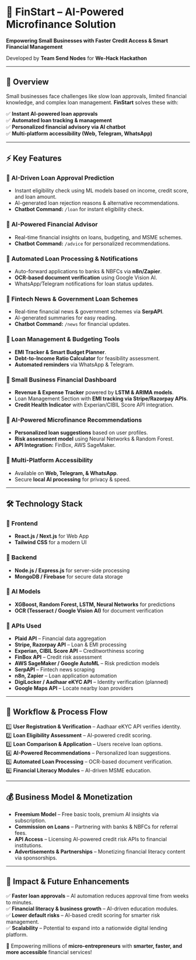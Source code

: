 # 🚀 FinStart – AI-Powered Microfinance Solution

**Empowering Small Businesses with Faster Credit Access & Smart Financial Management**  

Developed by **Team Send Nodes** for **We-Hack Hackathon**  

---

## 📌 Overview  
Small businesses face challenges like slow loan approvals, limited financial knowledge, and complex loan management. **FinStart** solves these with:  

✅ **Instant AI-powered loan approvals**  
✅ **Automated loan tracking & management**  
✅ **Personalized financial advisory via AI chatbot**  
✅ **Multi-platform accessibility (Web, Telegram, WhatsApp)**  

---

## ⚡ Key Features  

### 🔹 AI-Driven Loan Approval Prediction  
- Instant eligibility check using ML models based on income, credit score, and loan amount.  
- AI-generated loan rejection reasons & alternative recommendations.  
- **Chatbot Command:** `/loan` for instant eligibility check.  

### 🔹 AI-Powered Financial Advisor  
- Real-time financial insights on loans, budgeting, and MSME schemes.  
- **Chatbot Command:** `/advice` for personalized recommendations.  

### 🔹 Automated Loan Processing & Notifications  
- Auto-forward applications to banks & NBFCs via **n8n/Zapier**.  
- **OCR-based document verification** using Google Vision AI.  
- WhatsApp/Telegram notifications for loan status updates.  

### 🔹 Fintech News & Government Loan Schemes  
- Real-time financial news & government schemes via **SerpAPI**.  
- AI-generated summaries for easy reading.  
- **Chatbot Command:** `/news` for financial updates.  

### 🔹 Loan Management & Budgeting Tools  
- **EMI Tracker & Smart Budget Planner**.  
- **Debt-to-Income Ratio Calculator** for feasibility assessment.  
- **Automated reminders** via WhatsApp & Telegram.  

### 🔹 Small Business Financial Dashboard  
- **Revenue & Expense Tracker** powered by **LSTM & ARIMA models**.  
- Loan Management Section with **EMI tracking via Stripe/Razorpay APIs**.  
- **Credit Health Indicator** with Experian/CIBIL Score API integration.  

### 🔹 AI-Powered Microfinance Recommendations  
- **Personalized loan suggestions** based on user profiles.  
- **Risk assessment model** using Neural Networks & Random Forest.  
- **API Integration:** FinBox, AWS SageMaker.  

### 🔹 Multi-Platform Accessibility  
- Available on **Web, Telegram, & WhatsApp**.  
- Secure **local AI processing** for privacy & speed.  

---

## 🛠️ Technology Stack  

### 📌 Frontend  
- **React.js / Next.js** for Web App  
- **Tailwind CSS** for a modern UI  

### 📌 Backend  
- **Node.js / Express.js** for server-side processing  
- **MongoDB / Firebase** for secure data storage  

### 📌 AI Models  
- **XGBoost, Random Forest, LSTM, Neural Networks** for predictions  
- **OCR (Tesseract / Google Vision AI)** for document verification  

### 📌 APIs Used  
- **Plaid API** – Financial data aggregation  
- **Stripe, Razorpay API** – Loan & EMI processing  
- **Experian, CIBIL Score API** – Creditworthiness scoring  
- **FinBox API** – Credit risk assessment  
- **AWS SageMaker / Google AutoML** – Risk prediction models  
- **SerpAPI** – Fintech news scraping  
- **n8n, Zapier** – Loan application automation  
- **DigiLocker / Aadhaar eKYC API** – Identity verification (planned)  
- **Google Maps API** – Locate nearby loan providers  

---

## 🔄 Workflow & Process Flow  

1️⃣ **User Registration & Verification** – Aadhaar eKYC API verifies identity.  
2️⃣ **Loan Eligibility Assessment** – AI-powered credit scoring.  
3️⃣ **Loan Comparison & Application** – Users receive loan options.  
4️⃣ **AI-Powered Recommendations** – Personalized loan suggestions.  
5️⃣ **Automated Loan Processing** – OCR-based document verification.  
6️⃣ **Financial Literacy Modules** – AI-driven MSME education.  

---

## 💰 Business Model & Monetization  

- **Freemium Model** – Free basic tools, premium AI insights via subscription.  
- **Commission on Loans** – Partnering with banks & NBFCs for referral fees.  
- **API Access** – Licensing AI-powered credit risk APIs to financial institutions.  
- **Advertisements & Partnerships** – Monetizing financial literacy content via sponsorships.  

---

## 🎯 Impact & Future Enhancements  

✅ **Faster loan approvals** – AI automation reduces approval time from weeks to minutes.  
✅ **Financial literacy & business growth** – AI-driven education modules.  
✅ **Lower default risks** – AI-based credit scoring for smarter risk management.  
✅ **Scalability** – Potential to expand into a nationwide digital lending platform.  

🚀 Empowering millions of **micro-entrepreneurs** with **smarter, faster, and more accessible** financial services!  
